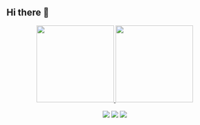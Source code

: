 ## Hi there 👋

<div align="center">
<a href="https://github.com/filipiipereira">
<img loading="lazy" height="180em" src="https://github-readme-stats.vercel.app/api/top-langs/?username=filipiipereira&layout=compact&langs_count=7&theme=dracula"/>
<img loading="lazy" height="180em" src="https://github-readme-stats.vercel.app/api?username=filipiipereira&show_icons=true&theme=dracula&include_all_commits=true&count_private=true"/>
</div>
<br>
<div align="center">
<a href="https://instagram.com/filipii_pereira" target="_blank"><img loading="lazy" src="https://img.shields.io/badge/-Instagram-%23E4405F?style=for-the-badge&logo=instagram&logoColor=white" target="_blank"></a>
<a href = "mailto:filipipmfaria@gmail.com"><img loading="lazy" src="https://img.shields.io/badge/Gmail-D14836?style=for-the-badge&logo=gmail&logoColor=white" target="_blank"></a>
<a href="https://www.linkedin.com/in/filipi-pereira-077a912b5" target="_blank"><img loading="lazy" src="https://img.shields.io/badge/-LinkedIn-%230077B5?style=for-the-badge&logo=linkedin&logoColor=white" target="_blank"></a>   
</div>
  
<!--
**filipiipereira/filipiipereira** is a ✨ _special_ ✨ repository because its `README.md` (this file) appears on your GitHub profile.

Here are some ideas to get you started:

- 🔭 I’m currently working on ...
- 🌱 I’m currently learning ...
- 👯 I’m looking to collaborate on ...
- 🤔 I’m looking for help with ...
- 💬 Ask me about ...
- 📫 How to reach me: ...
- 😄 Pronouns: ...
- ⚡ Fun fact: ...
-->
